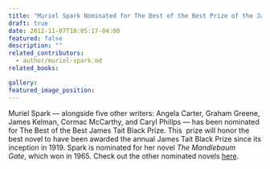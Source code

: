 ```yaml
---
title: "Muriel Spark Nominated for The Best of the Best Prize of the James Black Tait Prize"
draft: true
date: 2012-11-07T18:05:17-04:00
featured: false
description: ""
related_contributors:
  - author/muriel-spark.md
related_books:

gallery:
featured_image_position: 
---
```


Muriel Spark — alongside five other writers: Angela Carter, Graham Greene, James Kelman, Cormac McCarthy, and Caryl Phillps — has been nominated for The Best of the Best James Tait Black Prize. This  prize will honor the best novel to have been awarded the annual James Tait Black Prize since its inception in 1919. Spark is nominated for her novel _The Mandlebaum Gate_, which won in 1965. Check out the other nominated novels [here](http://www.ed.ac.uk/news/all-news/books-221012).

